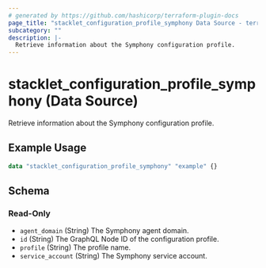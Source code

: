 ```yaml
---
# generated by https://github.com/hashicorp/terraform-plugin-docs
page_title: "stacklet_configuration_profile_symphony Data Source - terraform-provider-stacklet"
subcategory: ""
description: |-
  Retrieve information about the Symphony configuration profile.
---
```


# stacklet_configuration_profile_symphony (Data Source)

Retrieve information about the Symphony configuration profile.

## Example Usage

```terraform
data "stacklet_configuration_profile_symphony" "example" {}
```

<!-- schema generated by tfplugindocs -->
## Schema

### Read-Only

- `agent_domain` (String) The Symphony agent domain.
- `id` (String) The GraphQL Node ID of the configuration profile.
- `profile` (String) The profile name.
- `service_account` (String) The Symphony service account.
